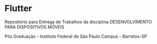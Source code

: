 # Flutter
Repositório para Entrega de Trabalhos da disciplina
DESENVOLVIMENTO PARA DISPOSITIVOS MÓVEIS

Pós Graduação - Instituto Federal de São Paulo
Campus - Barretos-SP
